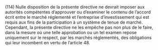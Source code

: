 (114) Nulle disposition de la présente directive ne devrait imposer aux autorités compétentes d’approuver ou d’examiner le contenu de l’accord écrit entre le marché réglementé et l’entreprise d’investissement qui est requis aux fins de la participation à un système de tenue de marché. Cependant, la présente directive ne les empêche pas non plus de le faire, dans la mesure où une telle approbation ou un tel examen repose uniquement sur le respect, par les marchés réglementés, des obligations qui leur incombent en vertu de l’article 48.